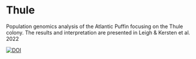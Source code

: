 # Thule
 Population genomics analysis of the Atlantic Puffin focusing on the Thule colony. The results and interpretation are presented in Leigh & Kersten et al. 2022

[![DOI](https://zenodo.org/badge/454782136.svg)](https://zenodo.org/badge/latestdoi/454782136)
